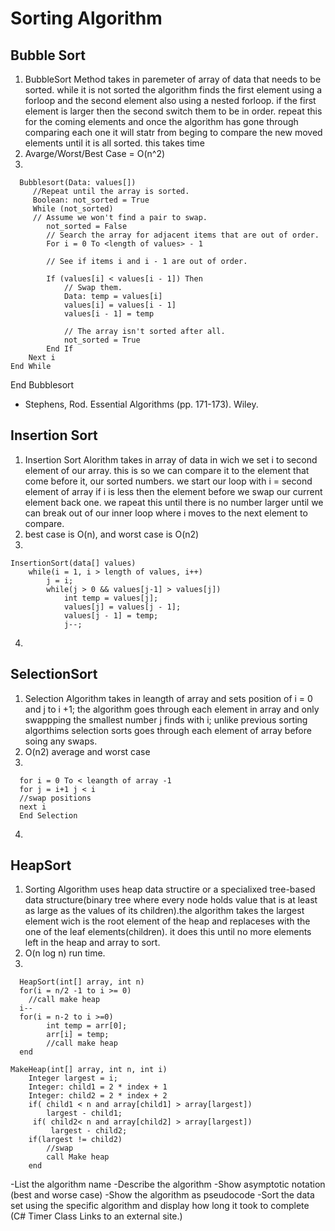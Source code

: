 # Sorting Algorithm 


## Bubble Sort

1.  BubbleSort Method takes in paremeter of array of data
that needs to be sorted. while it is not sorted the algorithm
finds the first element using a forloop and the second element 
also using a nested forloop. if the first element is larger then the second
switch them to be in order. repeat this for the coming elements
and once the algorithm has gone through comparing each one it will statr from beging
to compare the new moved elements until it is all sorted. this takes time
2.  Avarge/Worst/Best Case = O(n^2)
3.


      Bubblesort(Data: values[])
         //Repeat until the array is sorted.
         Boolean: not_sorted = True
         While (not_sorted)
         // Assume we won't find a pair to swap.
            not_sorted = False
            // Search the array for adjacent items that are out of order.
            For i = 0 To <length of values> - 1

            // See if items i and i - 1 are out of order.
    
            If (values[i] < values[i - 1]) Then
                // Swap them.
                Data: temp = values[i]
                values[i] = values[i - 1]
                values[i - 1] = temp
 
                // The array isn't sorted after all.
                not_sorted = True
            End If
        Next i
    End While
End Bubblesort  

- Stephens, Rod. Essential Algorithms (pp. 171-173). Wiley. 


## Insertion Sort

1.  Insertion Sort Alorithm takes in array of data in wich
we set i to second element of our array. this is so we can
compare it to the element that come before it, our sorted numbers.
we start our loop with i = second element of array
if i is less then the element before we swap our current element back one.
we rapeat this until there is no number larger until we can break out of our inner loop
where i moves to the next element to compare.
2.  best case is O(n), 
and worst case is O(n2)
3.


    InsertionSort(data[] values)
        while(i = 1, i > length of values, i++)
            j = i;
            while(j > 0 && values[j-1] > values[j])
                int temp = values[j];
                values[j] = values[j - 1];
                values[j - 1] = temp;
                j--;
4.


## SelectionSort

1.  Selection Algorithm takes in leangth of array
and sets position of i = 0 and j to i +1;
the algorithm goes through each element in array and only 
swappping the smallest number j finds with i; unlike previous 
sorting algorthims selection sorts goes through each element 
of array before soing any swaps.
2.  O(n2) average and worst case
3.

      for i = 0 To < leangth of array -1
      for j = i+1 j < i
      //swap positions
      next i
      End Selection


4.

## HeapSort

1.  Sorting Algorithm uses heap data structire or 
a specialixed tree-based data structure(binary tree where 
every node holds value that is at least as large as the values
of its children).the algorithm takes the largest element wich
is the root element of the heap and replaceses with the one 
of the leaf elements(children). it does this until no more
elements left in the heap and array to sort.
2.  O(n log n) run time.
3.


      HeapSort(int[] array, int n)
      for(i = n/2 -1 to i >= 0)
        //call make heap
      i--
      for(i = n-2 to i >=0)
            int temp = arr[0];
            arr[i] = temp;
            //call make heap
      end

    MakeHeap(int[] array, int n, int i)
        Integer largest = i;
        Integer: child1 = 2 * index + 1
        Integer: child2 = 2 * index + 2
        if( child1 < n and array[child1] > array[largest])
            largest - child1;
         if( child2< n and array[child2] > array[largest])
             largest - child2;
        if(largest != child2)
            //swap
            call Make heap
        end
-List the algorithm name
-Describe the algorithm
-Show asymptotic notation (best and worse case)
-Show the algorithm as pseudocode
-Sort the data set using the specific algorithm 
and display how long it took to complete 
(C# Timer Class Links to an external site.)
